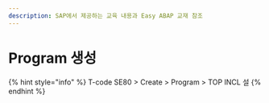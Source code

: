 ```yaml
---
description: SAP에서 제공하는 교육 내용과 Easy ABAP 교재 참조
---
```


# Program 생성

{% hint style="info" %}
T-code SE80 &gt; Create &gt; Program &gt; TOP INCL 설
{% endhint %}

